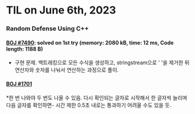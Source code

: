 # **TIL on June 6th, 2023**

### Random Defense Using C++
#### [BOJ #7490](/Problem%20Solving/boj/random%20defense/7490-06-06-2023.cpp): solved on 1st try (memory: 2080 kB, time: 12 ms, Code length: 1188 B)
* 구현 문제. 백트래킹으로 모든 수식을 생성하고, stringstream으로 ' '을 제거한 뒤 연산자와 숫자를 나눠서 연산하는 과정으로 풀이.

#### [BOJ #1701](/Problem%20Solving/boj/random%20defense/1701-06-06-2023.cpp)
*한 번 나와야 두 번도 나올 수 있음. 다시 확인되는 글자로 시작해서 한 글자씩 늘리며 다음 글자를 확인하면- 시간 제한 0.5초 내로는 통과하기 어려울 수도 있을 듯.